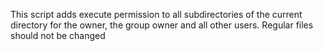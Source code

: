 This script adds execute permission to all subdirectories of the current directory for the owner, the group owner and all other users. Regular files should not be changed 
